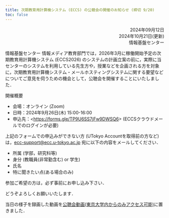 ```yaml
---
title: 次期教育用計算機システム (ECCS) の公聴会の開催のお知らせ (締切 9/20)
toc: false
---
```


<div style="text-align: right;">

2024年09月12日  
2024年10月21日(更新)  
情報基盤センター

</div>

情報基盤センター 情報メディア教育部門では，2026年3月に稼働開始予定の次期教育用計算機システム (ECCS2026) のシステムの計画立案の前に，実際に当センターのシステムを利用している先生方や，授業などを企画される方を対象に，次期教育用計算機システム・メールホスティングシステムに関する要望などについてご意見を伺うための機会として，公聴会を開催することにいたしました．

開催概要  
- 会場：オンライン (Zoom)
- 日時：2024年9月26日(木) 15:00-16:00
- 申込先：<<https://forms.gle/TP9U6SS7jFw9DWSQ6>> (ECCSクラウドメールでのログインが必要)

上記のフォームでの申込みができない方 (UTokyo Accountを取得前の方など)は，[ecc-support@ecc.u-tokyo.ac.jp](mailto:ecc-support@ecc.u-tokyo.ac.jp) 宛に以下の内容をメールしてください．

- 所属 (学部，研究科等)
- 身分 (教職員(非常勤含む) or 学生)
- 氏名
- 特に聞きたい点(ある場合のみ)

参加ご希望の方は，必ず事前にお申し込み下さい．

どうぞよろしくお願いいたします．

当日の様子を録画した動画を[公聴会動画(東京大学内からのみアクセス可能)](https://drive.google.com/file/d/18zCskT5AOX28hNVDzvD8D-SbJfj8rf94/view?usp=sharing)に置きました． 
